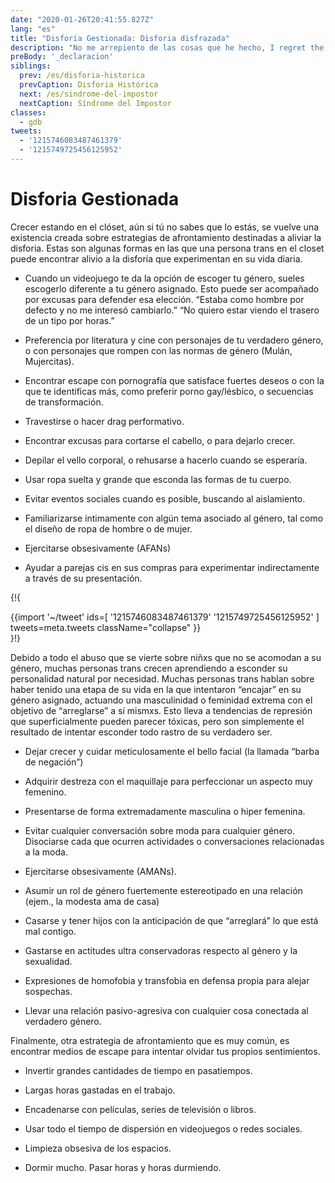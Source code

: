 ```yaml
---
date: "2020-01-26T20:41:55.827Z"
lang: "es"
title: "Disforia Gestionada: Disforia disfrazada"
description: "No me arrepiento de las cosas que he hecho, I regret the things I didn't do when I had the chance."
preBody: '_declaracion'
siblings:
  prev: /es/disforia-historica
  prevCaption: Disforia Histórica
  next: /es/sindrome-del-impostor
  nextCaption: Síndrome del Impostor
classes:
  - gdb
tweets:
  - '1215746083487461379'
  - '1215749725456125952'
---
```


# Disforia Gestionada

Crecer estando en el clóset, aún si tú no sabes que lo estás, se vuelve una existencia creada sobre estrategias de afrontamiento destinadas a aliviar la disforia. Estas son algunas formas en las que una persona trans en el closet puede encontrar alivio a la disforia que experimentan en su vida diaria.

- Cuando un videojuego te da la opción de escoger tu género, sueles escogerlo diferente a tu género asignado. Esto puede ser acompañado por excusas para defender esa elección. “Estaba como hombre por defecto y no me interesó cambiarlo.” “No quiero estar viendo el trasero de un tipo por horas.”

- Preferencia por literatura y cine con personajes de tu verdadero género, o con personajes que rompen con las normas de género (Mulán, Mujercitas).

- Encontrar escape con pornografía que satisface fuertes deseos o con la que te identificas más, como preferir porno gay/lésbico, o secuencias de transformación.

- Travestirse o hacer drag performativo.

- Encontrar excusas para cortarse el cabello, o para dejarlo crecer.

- Depilar el vello corporal, o rehusarse a hacerlo cuando se esperaría.

- Usar ropa suelta y grande que esconda las formas de tu cuerpo.

- Evitar eventos sociales cuando es posible, buscando al aislamiento.

- Familiarizarse íntimamente con algún tema asociado al género, tal como el diseño de ropa de hombre o de mujer.

- Ejercitarse obsesivamente (AFANs)

- Ayudar a parejas cis en sus compras para experimentar  indirectamente a través de su presentación.

{!{ <div class="gutter">{{import '~/tweet' ids=[
  '1215746083487461379'
  '1215749725456125952'
] tweets=meta.tweets className="collapse" }}</div> }!}

Debido a todo el abuso que se vierte sobre niñxs que no se acomodan a su género, muchas personas trans crecen aprendiendo a esconder su personalidad natural por necesidad. Muchas personas trans hablan sobre haber tenido una etapa de su vida en la que intentaron “encajar” en su género asignado, actuando una masculinidad o feminidad extrema con el objetivo de “arreglarse” a sí mismxs. Esto lleva a tendencias de represión que superficialmente pueden parecer tóxicas, pero son simplemente el resultado de intentar esconder todo rastro de su verdadero ser.

- Dejar crecer y cuidar meticulosamente el bello facial (la llamada “barba de negación”)

- Adquirir destreza con el maquillaje para perfeccionar un aspecto muy femenino.

- Presentarse de forma extremadamente masculina o hiper femenina.

- Evitar cualquier conversación sobre moda para cualquier género. Disociarse cada que ocurren actividades o conversaciones relacionadas a la moda.

- Ejercitarse obsesivamente (AMANs).

- Asumir un rol de género fuertemente estereotipado en una relación (ejem., la modesta ama de casa)

- Casarse y tener hijos con la anticipación de que “arreglará” lo que está mal contigo.

- Gastarse en actitudes ultra conservadoras respecto al género y la sexualidad.

- Expresiones de homofobia y transfobia en defensa propia para alejar sospechas.

- Llevar una relación pasivo-agresiva con cualquier cosa conectada al verdadero género.


Finalmente, otra estrategia de afrontamiento que es muy común, es encontrar medios de escape para intentar olvidar tus propios sentimientos.

- Invertir grandes cantidades de tiempo en pasatiempos.

- Largas horas gastadas en el trabajo.

- Encadenarse con películas, series de televisión o libros.

- Usar todo el tiempo de dispersión en videojuegos o redes sociales.

- Limpieza obsesiva de los espacios.

- Dormir mucho. Pasar horas y horas durmiendo.
